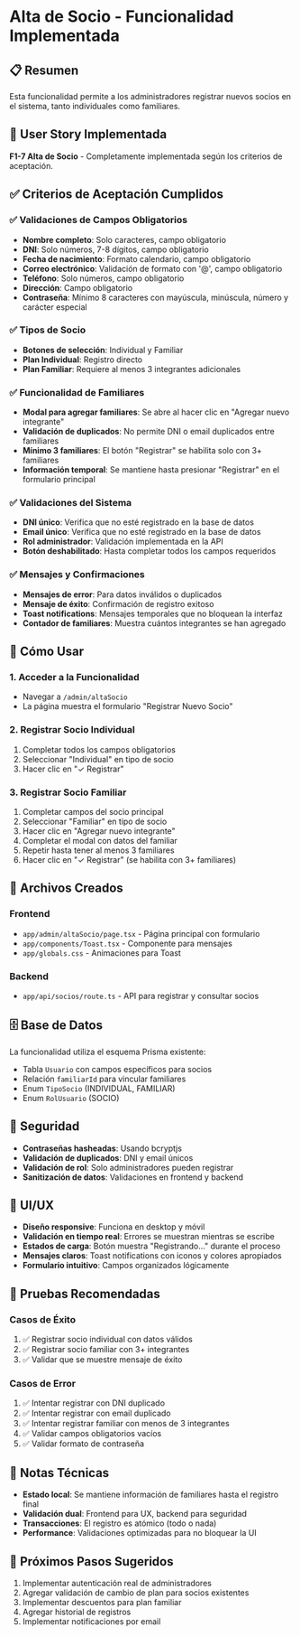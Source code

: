 # Alta de Socio - Funcionalidad Implementada

## 📋 Resumen
Esta funcionalidad permite a los administradores registrar nuevos socios en el sistema, tanto individuales como familiares.

## 🎯 User Story Implementada
**F1-7 Alta de Socio** - Completamente implementada según los criterios de aceptación.

## ✅ Criterios de Aceptación Cumplidos

### ✅ Validaciones de Campos Obligatorios
- **Nombre completo**: Solo caracteres, campo obligatorio
- **DNI**: Solo números, 7-8 dígitos, campo obligatorio
- **Fecha de nacimiento**: Formato calendario, campo obligatorio
- **Correo electrónico**: Validación de formato con '@', campo obligatorio
- **Teléfono**: Solo números, campo obligatorio
- **Dirección**: Campo obligatorio
- **Contraseña**: Mínimo 8 caracteres con mayúscula, minúscula, número y carácter especial

### ✅ Tipos de Socio
- **Botones de selección**: Individual y Familiar
- **Plan Individual**: Registro directo
- **Plan Familiar**: Requiere al menos 3 integrantes adicionales

### ✅ Funcionalidad de Familiares
- **Modal para agregar familiares**: Se abre al hacer clic en "Agregar nuevo integrante"
- **Validación de duplicados**: No permite DNI o email duplicados entre familiares
- **Mínimo 3 familiares**: El botón "Registrar" se habilita solo con 3+ familiares
- **Información temporal**: Se mantiene hasta presionar "Registrar" en el formulario principal

### ✅ Validaciones del Sistema
- **DNI único**: Verifica que no esté registrado en la base de datos
- **Email único**: Verifica que no esté registrado en la base de datos
- **Rol administrador**: Validación implementada en la API
- **Botón deshabilitado**: Hasta completar todos los campos requeridos

### ✅ Mensajes y Confirmaciones
- **Mensajes de error**: Para datos inválidos o duplicados
- **Mensaje de éxito**: Confirmación de registro exitoso
- **Toast notifications**: Mensajes temporales que no bloquean la interfaz
- **Contador de familiares**: Muestra cuántos integrantes se han agregado

## 🚀 Cómo Usar

### 1. Acceder a la Funcionalidad
- Navegar a `/admin/altaSocio`
- La página muestra el formulario "Registrar Nuevo Socio"

### 2. Registrar Socio Individual
1. Completar todos los campos obligatorios
2. Seleccionar "Individual" en tipo de socio
3. Hacer clic en "✓ Registrar"

### 3. Registrar Socio Familiar
1. Completar campos del socio principal
2. Seleccionar "Familiar" en tipo de socio
3. Hacer clic en "Agregar nuevo integrante"
4. Completar el modal con datos del familiar
5. Repetir hasta tener al menos 3 familiares
6. Hacer clic en "✓ Registrar" (se habilita con 3+ familiares)

## 🔧 Archivos Creados

### Frontend
- `app/admin/altaSocio/page.tsx` - Página principal con formulario
- `app/components/Toast.tsx` - Componente para mensajes
- `app/globals.css` - Animaciones para Toast

### Backend
- `app/api/socios/route.ts` - API para registrar y consultar socios

## 🗄️ Base de Datos
La funcionalidad utiliza el esquema Prisma existente:
- Tabla `Usuario` con campos específicos para socios
- Relación `familiarId` para vincular familiares
- Enum `TipoSocio` (INDIVIDUAL, FAMILIAR)
- Enum `RolUsuario` (SOCIO)

## 🔐 Seguridad
- **Contraseñas hasheadas**: Usando bcryptjs
- **Validación de duplicados**: DNI y email únicos
- **Validación de rol**: Solo administradores pueden registrar
- **Sanitización de datos**: Validaciones en frontend y backend

## 🎨 UI/UX
- **Diseño responsive**: Funciona en desktop y móvil
- **Validación en tiempo real**: Errores se muestran mientras se escribe
- **Estados de carga**: Botón muestra "Registrando..." durante el proceso
- **Mensajes claros**: Toast notifications con iconos y colores apropiados
- **Formulario intuitivo**: Campos organizados lógicamente

## 🧪 Pruebas Recomendadas

### Casos de Éxito
1. ✅ Registrar socio individual con datos válidos
2. ✅ Registrar socio familiar con 3+ integrantes
3. ✅ Validar que se muestre mensaje de éxito

### Casos de Error
1. ✅ Intentar registrar con DNI duplicado
2. ✅ Intentar registrar con email duplicado
3. ✅ Intentar registrar familiar con menos de 3 integrantes
4. ✅ Validar campos obligatorios vacíos
5. ✅ Validar formato de contraseña

## 📝 Notas Técnicas
- **Estado local**: Se mantiene información de familiares hasta el registro final
- **Validación dual**: Frontend para UX, backend para seguridad
- **Transacciones**: El registro es atómico (todo o nada)
- **Performance**: Validaciones optimizadas para no bloquear la UI

## 🔄 Próximos Pasos Sugeridos
1. Implementar autenticación real de administradores
2. Agregar validación de cambio de plan para socios existentes
3. Implementar descuentos para plan familiar
4. Agregar historial de registros
5. Implementar notificaciones por email
